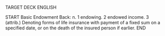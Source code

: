 TARGET DECK
ENGLISH

START
Basic
Endowment
Back: n. 1 endowing. 2 endowed income. 3 (attrib.) Denoting forms of life insurance with payment of a fixed sum on a specified date, or on the death of the insured person if earlier.
END
